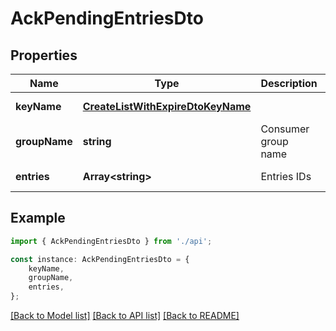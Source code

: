 # AckPendingEntriesDto


## Properties

Name | Type | Description | Notes
------------ | ------------- | ------------- | -------------
**keyName** | [**CreateListWithExpireDtoKeyName**](CreateListWithExpireDtoKeyName.md) |  | [default to undefined]
**groupName** | **string** | Consumer group name | [default to undefined]
**entries** | **Array&lt;string&gt;** | Entries IDs | [default to undefined]

## Example

```typescript
import { AckPendingEntriesDto } from './api';

const instance: AckPendingEntriesDto = {
    keyName,
    groupName,
    entries,
};
```

[[Back to Model list]](../README.md#documentation-for-models) [[Back to API list]](../README.md#documentation-for-api-endpoints) [[Back to README]](../README.md)

